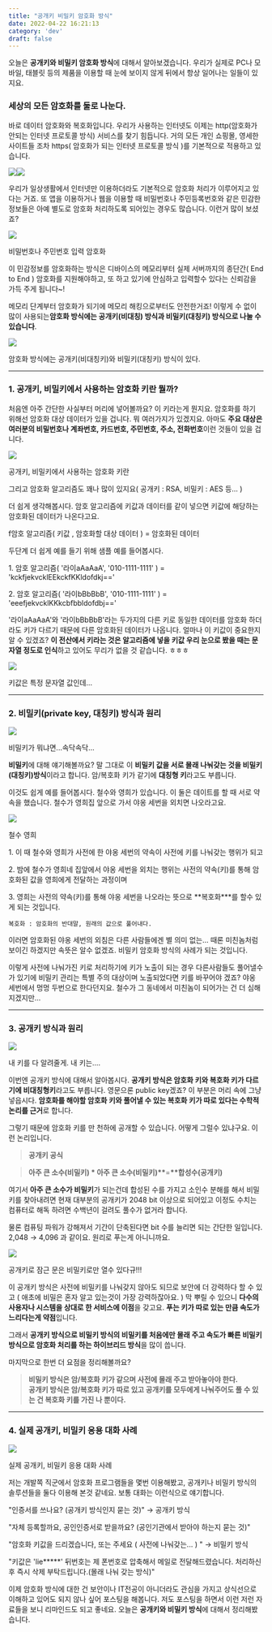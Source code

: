 ```yaml
---
title: "공개키 비밀키 암호화 방식"
date: 2022-04-22 16:21:13
category: 'dev'
draft: false
---
```


오늘은 **공개키와 비밀키 암호화 방식**에 대해서 알아보겠습니다. 우리가 실제로 PC나 모바일, 태블릿 등의 제품을 이용할 때 눈에 보이지 않게 뒤에서 항상 일어나는 일들이 있지요.

### **세상의 모든 암호화를 둘로 나눈다.**

바로 데이터 암호화와 복호화입니다. 우리가 사용하는 인터넷도 이제는 http(암호화가 안되는 인터넷 프로토콜 방식) 서비스를 찾기 힘듭니다. 거의 모든 개인 쇼핑몰, 영세한 사이트들 조차 https( 암호화가 되는 인터넷 프로토콜 방식 )를 기본적으로 적용하고 있습니다.

![](https://blog.kakaocdn.net/dn/bf9NXE/btqBHVanGri/5XKwD915uKrrXKJbHfYf91/img.png)![](https://blog.kakaocdn.net/dn/b1skgz/btqBFMTevKv/LCCLEyKlnfpEdwX2rvUmWk/img.jpg)

우리가 일상생활에서 인터넷만 이용하더라도 기본적으로 암호화 처리가 이루어지고 있다는 거죠. 또 앱을 이용하거나 웹을 이용할 때 비밀번호나 주민등록번호와 같은 민감한 정보들은 아예 별도로 암호화 처리하도록 되어있는 경우도 많습니다. 이런거 많이 보셨죠?

![](https://blog.kakaocdn.net/dn/cU8rQa/btqxaEK57rM/GVr7I9czKMsFgqeCkhHDz0/img.png)

비밀번호나 주민번호 입력 암호화

이 민감정보를 암호화하는 방식은 디바이스의 메모리부터 실제 서버까지의 종단간( End to End ) 암호화를 지원해야하고, 또 하고 있기에 안심하고 입력할수 있다는 신뢰감을 가득 주게 됩니다~!

메모리 단계부터 암호화가 되기에 메모리 해킹으로부터도 안전한거죠! 이렇게 수 없이 많이 사용되는**암호화 방식에는 공개키(비대칭) 방식과 비밀키(대칭키) 방식으로 나눌 수 있습니다**.

![](https://blog.kakaocdn.net/dn/bxDOIA/btqw9OtEF8k/ra7td8YFYlDwC0WgsTar71/img.jpg)

암호화 방식에는 공개키(비대칭키)와 비밀키(대칭키) 방식이 있다.

* * *

### **1\. 공개키, 비밀키에서 사용하는 암호화 키란 뭘까?**

처음엔 아주 간단한 사실부터 머리에 넣어볼까요? 이 키라는게 뭔지요. 암호화를 하기 위해선 암호화 대상 데이터가 있을 겁니다. 뭐 여러가지가 있겠지요. 아마도 **주요 대상은 여러분의 비밀번호나 계좌번호, 카드번호, 주민번호, 주소, 전화번호**이런 것들이 있을 겁니다.

![](https://blog.kakaocdn.net/dn/bvdqCA/btqBEz79EVA/DXQhODiE9gJhnWhnBTjzS0/img.jpg)

공개키, 비밀키에서 사용하는 암호화 키란

그리고 암호화 알고리즘도 꽤나 많이 있지요( 공개키 : RSA, 비밀키 : AES 등... )

더 쉽게 생각해봅시다. 암호 알고리즘에 키값과 데이터를 같이 넣으면 키값에 해당하는 암호화된 데이터가 나온다고요.

f암호 알고리즘( 키값 , 암호화할 대상 데이터 ) = 암호화된 데이터

두단계 더 쉽게 예를 들기 위해 샘플 예를 들어봅시다.

1\. 암호 알고리즘( '라이aAaAaA', '010-1111-1111' ) = 'kckfjekvcklEEkckfKKldofdkj=='

2\. 암호 알고리즘( '라이bBbBbB', '010-1111-1111' ) = 'eeefjekvcklKKkcbfbbldofdbj=='

'라이aAaAaA'와 '라이bBbBbB'라는 두가지의 다른 키로 동일한 데이터를 암호화 하더라도 키가 다르기 때문에 다른 암호화된 데이터가 나옵니다. 얼마나 이 키값이 중요한지 알 수 있겠죠? **이 전산에서 키라는 것은 알고리즘에 넣을 키값 우리 눈으로 봤을 때는 문자열 정도로 인식**하고 있어도 무리가 없을 것 같습니다. ㅎㅎㅎ

![](https://blog.kakaocdn.net/dn/bwOJIk/btqw57WcgPU/9mHhfMGNkcEcN9iyayQLmk/img.png)

키값은 특정 문자열 값인데...

* * *

### **2\. 비밀키(private key, 대칭키) 방식과 원리**

![](https://blog.kakaocdn.net/dn/35CZL/btqw7PAgKCt/ktyJmNGet61JszTaUAKv2k/img.jpg)

비밀키가 뭐냐면...속닥속닥...

**비밀키**에 대해 얘기해볼까요? 말 그대로 이 **비밀키 값을 서로 몰래 나눠갖는 것을 비밀키(대칭키)방식**이라고 합니다. 암/복호화 키가 같기에 **대칭형 키**라고도 부릅니다.

이것도 쉽게 예를 들어봅시다. 철수와 영희가 있습니다. 이 둘은 데이트를 할 때 서로 약속을 했습니다. 철수가 영희집 앞으로 가서 야옹 세번을 외치면 나오라고요.

![](https://blog.kakaocdn.net/dn/dzY7hQ/btqBFNLnp2i/6gU4EM5kbXA9uLhV67sbSk/img.jpg)

철수 영희

1\. 이 때 철수와 영희가 사전에 한 야옹 세번의 약속이 사전에 키를 나눠갖는 행위가 되고

2\. 밤에 철수가 영희네 집앞에서 야옹 세번을 외치는 행위는 사전의 약속(키)를 통해 암호화된 값을 영희에게 전달하는 과정이며

3\. 영희는 사전의 약속(키)를 통해 야옹 세번을 나오라는 뜻으로 **복호화\***를 할수 있게 되는 것입니다.

    복호화 : 암호화의 반대말, 원래의 값으로 풀어내다.

이러면 암호화된 야옹 세번의 외침은 다른 사람들에겐 별 의미 없는... 때론 미친놈처럼 보이긴 하겠지만 속뜻은 알수 없겠죠. 비밀키 암호화 방식의 사례가 되는 것입니다.

이렇게 사전에 나눠가진 키로 처리하기에 키가 노출이 되는 경우 다른사람들도 풀어낼수가 있기에 비밀키 관리는 특별 주의 대상이며 노출되었다면 키를 바꾸어야 겠죠? 야옹 세번에서 멍멍 두번으로 한다던지요. 철수가 그 동네에서 미친놈이 되어가는 건 더 심해지겠지만...

* * *

### **3\. 공개키 방식과 원리**

![](https://blog.kakaocdn.net/dn/poxTI/btqw7bRjQDw/XaHcEhOpQGXmwrkj6TmcGk/img.jpg)

내 키를 다 알려줄게. 내 키는....

이번엔 공개키 방식에 대해서 알아봅시다. **공개키 방식은 암호화 키와 복호화 키가 다르기에 비대칭형키**라고도 부릅니다. 영문으론 public key겠죠? 이 부분은 머리 속에 그냥 넣읍시다. **암호화를 해야할 암호화 키와 풀어낼 수 있는 복호화 키가 따로 있다는 수학적 논리를 근거**로 합니다.

그렇기 때문에 암호화 키를 만 천하에 공개할 수 있습니다. 어떻게 그럴수 있냐구요. 이런 논리입니다.

> **공개키 공식**

> **아주 큰 소수(비밀키) \* 아주 큰 소수(비밀키)\*\***\=**\*\*합성수(공개키)**

여기서 **아주 큰 소수가 비밀키**가 되는건데 합성된 수를 가지고 소인수 분해를 해서 비밀키를 찾아내려면 현재 대부분의 공개키가 2048 bit 이상으로 되어있고 이정도 수치는 컴퓨터로 해독 하려면 수백년이 걸려도 풀수가 없거라 합니다.

물론 컴퓨팅 파워가 강해져서 기간이 단축된다면 bit 수를 늘리면 되는 간단한 일입니다. 2,048 → 4,096 과 같이요. 원리로 푸는게 아니니까요.

![](https://blog.kakaocdn.net/dn/ReWmb/btqw86ad0kz/bybK0R68h8iK62okZtZ3vk/img.jpg)

공개키로 잠근 문은 비밀키로만 열수 있다규!!!

이 공개키 방식은 사전에 비밀키를 나눠갖지 않아도 되므로 보안에 더 강력하다 할 수 있고 ( 애초에 비밀은 혼자 알고 있는것이 가장 강력하잖아요. ) 막 뿌릴 수 있으니 **다수의 사용자나 시스템을 상대로 한 서비스에 이점**을 갖고요. **푸는 키가 따로 있는 만큼 속도가 느리다는게 약점**입니다.

그래서 **공개키 방식으로 비밀키 방식의 비밀키를 처음에만 몰래 주고 속도가 빠른 비밀키방식으로 암호화 처리를 하는 하이브리드 방식**을 많이 씁니다.

마지막으로 한번 더 요점을 정리해볼까요?

> **비밀키 방식은 암/복호화 키가 같으며 사전에 몰래 주고 받아놓아야 한다.**  
> **공개키 방식은 암/복호화 키가 따로 있고 공개키를 모두에게 나눠주어도 풀 수 있는 건 복호화 키를 가진 나 뿐이다.**

* * *

### **4\. 실제 공개키, 비밀키 응용 대화 사례**

![](https://blog.kakaocdn.net/dn/bj4Ixl/btqBEz1mncX/uPUvovkZ7UfqK6vCuuan91/img.jpg)

실제 공개키, 비밀키 응용 대화 사례

저는 개발쪽 직군에서 암호화 프로그램들을 몇번 이용해봤고, 공개키나 비밀키 방식의 솔루션들을 둘다 이용해 본것 같네요. 보통 대화는 이런식으로 얘기합니다.

"인증서를 쓰나요? (공개키 방식인지 묻는 것)" → 공개키 방식

"자체 등록할까요, 공인인증서로 받을까요? (공인기관에서 받아야 하는지 묻는 것)"

"암호화 키값을 드리겠습니다, 또는 주세요 ( 사전에 나눠갖는... ) " → 비밀키 방식

"키값은 'lie\*\*\*\*\*' 뒤번호는 제 폰번호로 압축해서 메일로 전달해드렸습니다. 처리하신후 즉시 삭제 부탁드립니다.(몰래 나눠 갖는 방식)"

이제 암호화 방식에 대한 건 보안이나 IT전공이 아니더라도 관심을 가지고 상식선으로 이해하고 있어도 되지 않나 싶어 포스팅을 해봅니다. 저도 포스팅을 하면서 이런 저런 자료들을 보니 리마인드도 되고 좋네요. 오늘은 **공개키와 비밀키 방식**에 대해서 정리해봤습니다.
